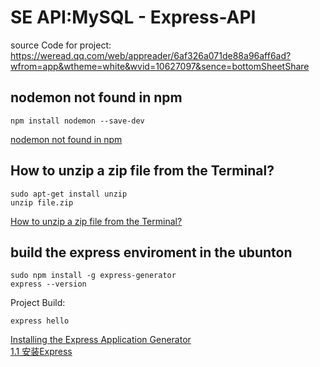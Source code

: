 # SE API:MySQL - Express-API

source Code for project:
https://weread.qq.com/web/appreader/6af326a071de88a96aff6ad?wfrom=app&wtheme=white&wvid=10627097&sence=bottomSheetShare
## nodemon not found in npm
```
npm install nodemon --save-dev
```
[nodemon not found in npm](https://stackoverflow.com/questions/28517494/nodemon-not-found-in-npm)  
## How to unzip a zip file from the Terminal?
```
sudo apt-get install unzip
unzip file.zip
```
[How to unzip a zip file from the Terminal?](https://askubuntu.com/questions/86849/how-to-unzip-a-zip-file-from-the-terminal)
## build the express enviroment in the ubunton
```
sudo npm install -g express-generator
express --version
```
Project Build:
```
express hello
```
[Installing the Express Application Generator](https://developer.mozilla.org/en-US/docs/Learn/Server-side/Express_Nodejs/development_environment)   
[1.1 安装Express](https://weread.qq.com/web/reader/6af326a071de88a96aff6adkc20321001cc20ad4d76f5ae)     
